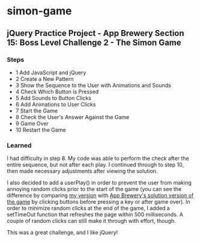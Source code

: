# simon-game

## jQuery Practice Project - App Brewery Section 15: Boss Level Challenge 2 - The Simon Game

### Steps

- 1 Add JavaScript and jQuery
- 2 Create a New Pattern
- 3 Show the Sequence to the User with Animations and Sounds
- 4 Check Which Button is Pressed
- 5 Add Sounds to Button Clicks
- 6 Add Animations to User Clicks
- 7 Start the Game
- 8 Check the User's Answer Against the Game
- 9 Game Over
- 10 Restart the Game

### Learned

I had difficulty in step 8. My code was able to perform the check after the entire sequence, but not after each play. I continued through to step 10, then made necessary adjustments after viewing the solution.

I also decided to add a userPlay() in order to prevent the user from making annoying random clicks prior to the start of the game (you can see the difference by comparing [my version](https://faraja17.github.io/simon-game/) with [App Brewery's solution version of the game](https://londonappbrewery.github.io/Simon-Game/) by clicking buttons before pressing a key or after game over). In order to minimize random clicks at the end of the game, I added a setTimeOut function that refreshes the page within 500 milliseconds. A couple of random clicks can still make it through with effort, though.

This was a great challenge, and I like jQuery!
